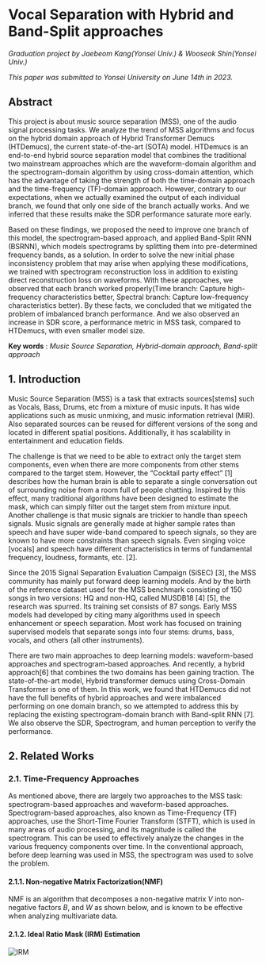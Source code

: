 # Vocal Separation with Hybrid and Band-Split approaches

*Graduation project by Jaebeom Kang(Yonsei Univ.) & Wooseok Shin(Yonsei Univ.)*

*This paper was submitted to Yonsei University on June 14th in 2023.*

## Abstract

  This project is about music source separation (MSS), one of the audio signal processing tasks. We analyze the trend of MSS algorithms and focus on the hybrid domain approach of Hybrid Transformer Demucs (HTDemucs), the current state-of-the-art (SOTA) model. HTDemucs is an end-to-end hybrid source separation model that combines the traditional two mainstream approaches which are the waveform-domain algorithm and the spectrogram-domain algorithm by using cross-domain attention, which has the advantage of taking the strength of both the time-domain approach and the time-frequency (TF)-domain approach. However, contrary to our expectations, when we actually examined the output of each individual branch, we found that only one side of the branch actually works. And we inferred that these results make the SDR performance saturate more early.

  Based on these findings, we proposed the need to improve one branch of this model, the spectrogram-based approach, and applied Band-Split RNN (BSRNN), which models spectrograms by splitting them into pre-determined frequency bands, as a solution. In order to solve the new initial phase inconsistency problem that may arise when applying these modifications, we trained with spectrogram reconstruction loss in addition to existing direct reconstruction loss on waveforms. With these approaches, we observed that each branch worked properly(Time branch: Capture high-frequency characteristics better, Spectral branch: Capture low-frequency characteristics better). By these facts, we concluded that we mitigated the problem of imbalanced branch performance. And we also observed an increase in SDR score, a performance metric in MSS task, compared to HTDemucs, with even smaller model size.

**Key words** : *Music Source Separation, Hybrid-domain approach, Band-split approach*



## 1. Introduction

Music Source Separation (MSS) is a task that extracts sources[stems] such as Vocals, Bass, Drums, etc from a mixture of music inputs. It has wide applications such as music unmixing, and music information retrieval (MIR). Also separated sources can be reused for different versions of the song and located in different spatial positions. Additionally, it has scalability in entertainment and education fields.

The challenge is that we need to be able to extract only the target stem components, even when there are more components from other stems compared to the target stem. However, the “Cocktail party effect” [1] describes how the human brain is able to separate a single conversation out of surrounding noise from a room full of people chatting. Inspired by this effect, many traditional algorithms have been designed to estimate the mask, which can simply filter out the target stem from mixture input. Another challenge is that music signals are trickier to handle than speech signals. Music signals are generally made at higher sample rates than speech and have super wide-band compared to speech signals, so they are known to have more constraints than speech signals. Even singing voice [vocals] and speech have different characteristics in terms of fundamental frequency, loudness, formants, etc. [2]. 

Since the 2015 Signal Separation Evaluation Campaign (SiSEC) [3], the MSS community has mainly put forward deep learning models. And by the birth of the reference dataset used for the MSS benchmark consisting of 150 songs in two versions: HQ and non-HQ, called MUSDB18 [4] [5], the research was spurred. Its training set consists of 87 songs. Early MSS models had developed by citing many algorithms used in speech enhancement or speech separation. Most work has focused on training supervised models that separate songs into four stems: drums, bass, vocals, and others (all other instruments). 

There are two main approaches to deep learning models: waveform-based approaches and spectrogram-based approaches. And recently, a hybrid approach[6] that combines the two domains has been gaining traction. The state-of-the-art model, Hybrid transformer demucs using Cross-Domain Transformer is one of them. In this work, we found that HTDemucs did not have the full benefits of hybrid approaches and were imbalanced performing on one domain branch, so we attempted to address this by replacing the existing spectrogram-domain branch with Band-split RNN [7]. We also observe the SDR, Spectrogram, and human perception to verify the performance.



## 2. Related Works

### 2.1. Time-Frequency Approaches

As mentioned above, there are largely two approaches to the MSS task: spectrogram-based approaches and waveform-based approaches.  Spectrogram-based approaches, also known as Time-Frequency (TF) approaches, use the Short-Time Fourier Transform (STFT), which is used in many areas of audio processing, and its magnitude is called the spectrogram. This can be used to effectively analyze the changes in the various frequency components over time. In the conventional approach, before deep learning was used in MSS, the spectrogram was used to solve the problem.

#### 2.1.1. Non-negative Matrix Factorization(NMF)

NMF is an algorithm that decomposes a non-negative matrix $V$ into non-negative factors $B$, and $W$ as shown below, and is known to be effective when analyzing multivariate data.

#### 2.1.2. Ideal Ratio Mask (IRM) Estimation
![IRM](https://github.com/JaebeomKang/HTD_BSRNN_vocal/edit/main/IRM.png)
